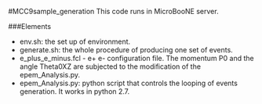 #MCC9sample_generation
This code runs in MicroBooNE server.

###Elements

- env.sh: the set up of environment.
- generate.sh: the whole procedure of producing one set of events.
- e_plus_e_minus.fcl - e+ e- configuration file. The momentum P0 
and the angle Theta0XZ are subjected to the modification of the epem_Analysis.py.
- epem_Analysis.py: python script that controls the looping of events generation. 
It works in python 2.7. 


